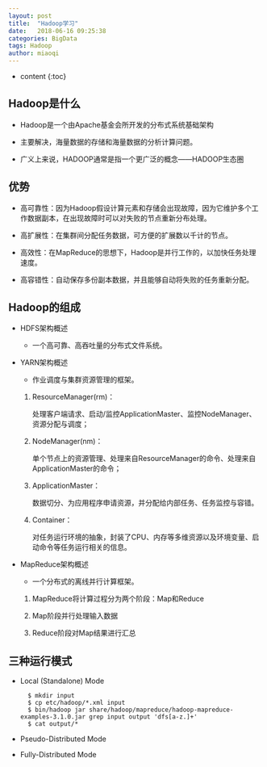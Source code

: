 ```yaml
---
layout: post
title:  "Hadoop学习"
date:   2018-06-16 09:25:38
categories: BigData
tags: Hadoop
author: miaoqi
---
```


* content
{:toc}

## Hadoop是什么

* Hadoop是一个由Apache基金会所开发的分布式系统基础架构

* 主要解决，海量数据的存储和海量数据的分析计算问题。

* 广义上来说，HADOOP通常是指一个更广泛的概念——HADOOP生态圈

## 优势

* 高可靠性：因为Hadoop假设计算元素和存储会出现故障，因为它维护多个工作数据副本，在出现故障时可以对失败的节点重新分布处理。

* 高扩展性：在集群间分配任务数据，可方便的扩展数以千计的节点。

* 高效性：在MapReduce的思想下，Hadoop是并行工作的，以加快任务处理速度。

* 高容错性：自动保存多份副本数据，并且能够自动将失败的任务重新分配。

## Hadoop的组成

* HDFS架构概述

    * 一个高可靠、高吞吐量的分布式文件系统。

* YARN架构概述

    * 作业调度与集群资源管理的框架。
	
    1. ResourceManager(rm)：
		
        处理客户端请求、启动/监控ApplicationMaster、监控NodeManager、资源分配与调度；
	
    1. NodeManager(nm)：
		
        单个节点上的资源管理、处理来自ResourceManager的命令、处理来自ApplicationMaster的命令；
	
    1. ApplicationMaster：
		
        数据切分、为应用程序申请资源，并分配给内部任务、任务监控与容错。
	
    1. Container：
		
        对任务运行环境的抽象，封装了CPU、内存等多维资源以及环境变量、启动命令等任务运行相关的信息。

* MapReduce架构概述

    * 一个分布式的离线并行计算框架。
	
    1. MapReduce将计算过程分为两个阶段：Map和Reduce
	
    1. Map阶段并行处理输入数据
	
    1. Reduce阶段对Map结果进行汇总

## 三种运行模式

* Local (Standalone) Mode

        $ mkdir input
        $ cp etc/hadoop/*.xml input
        $ bin/hadoop jar share/hadoop/mapreduce/hadoop-mapreduce-examples-3.1.0.jar grep input output 'dfs[a-z.]+'
        $ cat output/*

* Pseudo-Distributed Mode

* Fully-Distributed Mode
